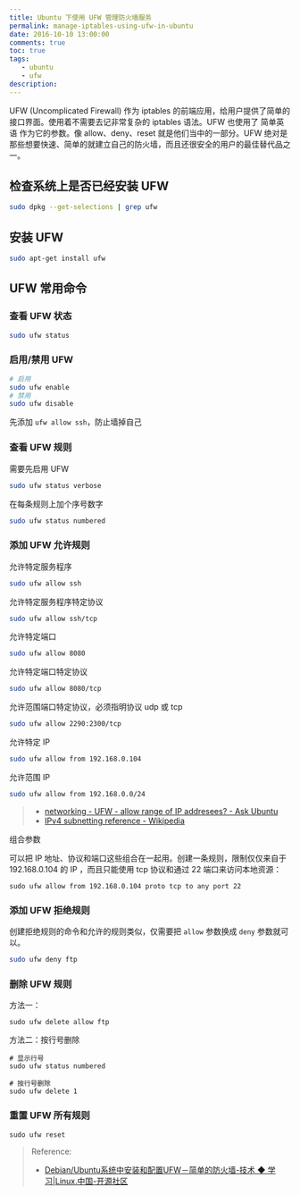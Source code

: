 ```yaml
---
title: Ubuntu 下使用 UFW 管理防火墙服务
permalink: manage-iptables-using-ufw-in-ubuntu
date: 2016-10-10 13:00:00
comments: true
toc: true
tags:
   - ubuntu
   - ufw
description:
---
```


UFW (Uncomplicated Firewall) 作为 iptables 的前端应用，给用户提供了简单的接口界面。使用着不需要去记非常复杂的 iptables 语法。UFW 也使用了 简单英语 作为它的参数。像 allow、deny、reset 就是他们当中的一部分。UFW 绝对是那些想要快速、简单的就建立自己的防火墙，而且还很安全的用户的最佳替代品之一。

## 检查系统上是否已经安装 UFW

``` bash
sudo dpkg --get-selections | grep ufw
```

## 安装 UFW

``` bash
sudo apt-get install ufw
```

<!-- more -->

## UFW 常用命令

### 查看 UFW 状态

``` bash
sudo ufw status
```

### 启用/禁用 UFW

``` bash
# 启用
sudo ufw enable
# 禁用
sudo ufw disable
```

先添加 `ufw allow ssh`，防止墙掉自己

### 查看 UFW 规则

需要先启用 UFW

``` bash
sudo ufw status verbose
```

在每条规则上加个序号数字

``` bash
sudo ufw status numbered
```

### 添加 UFW 允许规则

允许特定服务程序

``` bash
sudo ufw allow ssh
```

允许特定服务程序特定协议

``` bash
sudo ufw allow ssh/tcp
```

允许特定端口

``` bash
sudo ufw allow 8080
```

允许特定端口特定协议

``` bash
sudo ufw allow 8080/tcp
```

允许范围端口特定协议，必须指明协议 udp 或 tcp

``` bash
sudo ufw allow 2290:2300/tcp
```

允许特定 IP

``` bash
sudo ufw allow from 192.168.0.104
```

允许范围 IP

``` bash
sudo ufw allow from 192.168.0.0/24
```

> - [networking - UFW - allow range of IP addresees? - Ask Ubuntu](https://askubuntu.com/questions/646424/ufw-allow-range-of-ip-addresees)
> - [IPv4 subnetting reference - Wikipedia](https://en.wikipedia.org/wiki/IPv4_subnetting_reference)

组合参数

可以把 IP 地址、协议和端口这些组合在一起用。创建一条规则，限制仅仅来自于 192.168.0.104 的 IP ，而且只能使用 tcp 协议和通过 22 端口来访问本地资源：

```
sudo ufw allow from 192.168.0.104 proto tcp to any port 22
```

### 添加 UFW 拒绝规则

创建拒绝规则的命令和允许的规则类似，仅需要把 `allow` 参数换成 `deny` 参数就可以。

``` bash
sudo ufw deny ftp
```

### 删除 UFW 规则

方法一：

```
sudo ufw delete allow ftp
```

方法二：按行号删除

```
# 显示行号
sudo ufw status numbered

# 按行号删除
sudo ufw delete 1
```

### 重置 UFW 所有规则

```
sudo ufw reset
```

> Reference:
> - [Debian/Ubuntu系统中安装和配置UFW－简单的防火墙-技术 ◆ 学习|Linux.中国-开源社区](https://linux.cn/article-2489-1.html)
